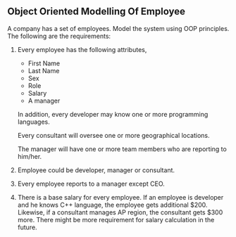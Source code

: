 ## Object Oriented Modelling Of Employee

A company has a set of employees. Model the system using OOP principles. 
The following are the requirements:
1. Every employee has the following attributes,
    * First Name
    * Last Name
    * Sex
    * Role
    * Salary
    * A manager
    
   In addition, every developer may know one or more programming languages.
   
   Every consultant will oversee one or more geographical locations.
   
   The manager will have one or more team members who are reporting to him/her. 
2. Employee could be developer, manager or consultant.
3. Every employee reports to a manager except CEO.
4. There is a base salary for every employee. If an employee is developer and he knows C++ language, 
    the employee gets additional $200. Likewise, if a consultant manages AP region, the consultant gets $300 more. 
    There might be more requirement for salary calculation in the future.